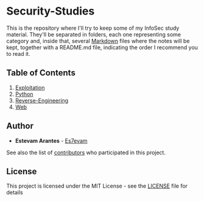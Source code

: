 # Security-Studies

This is the repository where I'll try to keep some of my InfoSec study material.
They'll be separated in folders, each one representing some category and, inside that, several [Markdown](https://en.wikipedia.org/wiki/Markdown) files where the notes will be kept, together with a README.md file, indicating the order I recommend you to read it.

## Table of Contents
1. [Exploitation](/Exploitation/)
2. [Python](/Python/)
3. [Reverse-Engineering](/Reverse-Engineering/)
4. [Web](/Web/)

## Author

* **Estevam Arantes** - [Es7evam](https://github.com/Es7evam)

See also the list of [contributors](https://github.com/Es7evam/Security-Studies/contributors) who participated in this project.

## License

This project is licensed under the MIT License - see the [LICENSE](LICENSE) file for details
